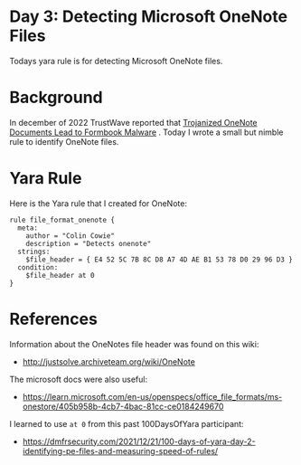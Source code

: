 # Day 3: Detecting Microsoft OneNote Files

Todays yara rule is for detecting Microsoft OneNote files.

# Background

In december of 2022 TrustWave reported that [Trojanized OneNote Documents Lead to Formbook Malware](https://www.trustwave.com/en-us/resources/blogs/spiderlabs-blog/trojanized-onenote-document-leads-to-formbook-malware/?&web_view=true) . Today I wrote a small but nimble rule to identify OneNote files.


# Yara Rule

Here is the Yara rule that I created for OneNote:

```
rule file_format_onenote {
  meta:
    author = "Colin Cowie"
    description = "Detects onenote"
  strings:
  	$file_header = { E4 52 5C 7B 8C D8 A7 4D AE B1 53 78 D0 29 96 D3 }
  condition:
	$file_header at 0
}
```

# References

Information about the OneNotes file header was found on this wiki:
- http://justsolve.archiveteam.org/wiki/OneNote

The microsoft docs were also useful:
- https://learn.microsoft.com/en-us/openspecs/office_file_formats/ms-onestore/405b958b-4cb7-4bac-81cc-ce0184249670

I learned to use `at 0` from this past 100DaysOfYara participant:
- https://dmfrsecurity.com/2021/12/21/100-days-of-yara-day-2-identifying-pe-files-and-measuring-speed-of-rules/ 

